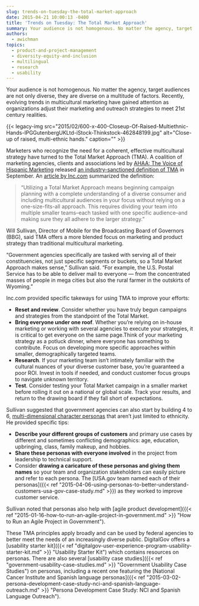 ```yaml
---
slug: trends-on-tuesday-the-total-market-approach
date: 2015-04-21 10:00:13 -0400
title: 'Trends on Tuesday: The Total Market Approach'
summary: Your audience is not homogenous. No matter the agency, target audiences are not only diverse, they are diverse on a multitude of factors. Recently, evolving trends in multicultural marketing have gained attention as organizations adjust their marketing and outreach strategies to meet 21st century realities.
authors:
  - awichman
topics:
  - product-and-project-management
  - diversity-equity-and-inclusion
  - multilingual
  - research
  - usability
---
```


Your audience is not homogenous. No matter the agency, target audiences are not only diverse, they are diverse on a multitude of factors. Recently, evolving trends in multicultural marketing have gained attention as organizations adjust their marketing and outreach strategies to meet 21st century realities.

{{< legacy-img src="2015/02/600-x-400-Closeup-Of-Raised-Multiethnic-Hands-IPGGutenbergUKLtd-iStock-Thinkstock-462848199.jpg" alt="Close-up of raised, multi-ethnic hands." caption="" >}}

Marketers who recognize the need for a coherent, effective multicultural strategy have turned to the Total Market Approach (TMA). A coalition of marketing agencies, clients and associations led by [AHAA: The Voice of Hispanic Marketing](http://www.ahaa.org/About) released [an industry-sanctioned definition of TMA](http://www.ana.net/content/show/id/31579) in September. An [article by Inc.com](http://www.inc.com/yuriy-boykiv/what-leaders-need-to-know-about-the-total-market-approach-to-diverse-audiences.html) summarized the definition:

> &#8220;Utilizing a Total Market Approach means beginning campaign planning with a complete understanding of a diverse consumer and including multicultural audiences in your focus without relying on a one-size-fits-all approach. This requires dividing your team into multiple smaller teams&#8211;each tasked with one specific audience&#8211;and making sure they all adhere to the larger strategy.&#8221;

Will Sullivan, Director of Mobile for the Broadcasting Board of Governors (BBG), said TMA offers a more blended focus on marketing and product strategy than traditional multicultural marketing.

“Government agencies specifically are tasked with serving all of their constituencies, not just specific segments or buckets, so a Total Market Approach makes sense,” Sullivan said. “For example, the U.S. Postal Service has to be able to deliver mail to everyone &#8212; from the concentrated masses of people in mega cities but also the rural farmer in the outskirts of Wyoming.​”

Inc.com provided specific takeways for using TMA to improve your efforts:

  * **Reset and review**. Consider whether you have truly begun campaigns and strategies from the standpoint of the Total Market.
  * **Bring everyone under one roof**. Whether you&#8217;re relying on in-house marketing or working with several agencies to execute your strategies, it is critical to get everyone on the same page.Think of your marketing strategy as a potluck dinner, where everyone has something to contribute. Focus on developing more specific approaches within smaller, demographically targeted teams.
  * **Research**. If your marketing team isn&#8217;t intimately familiar with the cultural nuances of your diverse customer base, you&#8217;re guaranteed a poor ROI. Invest in tools if needed, and conduct customer focus groups to navigate unknown territory.
  * **Test**. Consider testing your Total Market campaign in a smaller market before rolling it out on a national or global scale. Track your results, and return to the drawing board if they fall short of expectations.

Sullivan suggested that government agencies can also start by building 4 to 6, [multi-dimensional character personas](http://www.usability.gov/how-to-and-tools/methods/personas.html) that aren&#8217;t just limited to ethnicity. He provided specific tips:

  * **Describe your different groups of customers** and primary use cases by different and sometimes conflicting demographics: age, education, upbringing, class, family makeup, and hobbies.
  * **Share these personas with everyone involved** in the project from leadership to technical support.
  * Consider **drawing a caricature of these personas and giving them names** so your team and organization stakeholders can easily picture and refer to each persona. The [USA.gov team named each of their personas]({{< ref "2015-04-06-using-personas-to-better-understand-customers-usa-gov-case-study.md" >}}) as they worked to improve customer service.

Sullivan noted that personas also help with [agile product development]({{< ref "2015-01-16-how-to-run-an-agile-project-in-government.md" >}} "How to Run an Agile Project in Government").

These TMA principles apply broadly and can be used by federal agencies to better meet the needs of an increasingly diverse public. DigitalGov offers a [usability starter kit]({{< ref "digitalgov-user-experience-program-usability-starter-kit.md" >}} "Usability Starter Kit") which contains resources on personas. There are also several [usability case studies]({{< ref "government-usability-case-studies.md" >}} "Government Usability Case Studies") on personas, including a recent one featuring the [National Cancer Institute and Spanish language personas]({{< ref "2015-03-02-persona-development-case-study-nci-and-spanish-language-outreach.md" >}} "Persona Development Case Study: NCI and Spanish Language Outreach").
